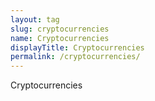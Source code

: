 ```yaml
---
layout: tag
slug: cryptocurrencies
name: Cryptocurrencies
displayTitle: Cryptocurrencies
permalink: /cryptocurrencies/
---
```


Cryptocurrencies
